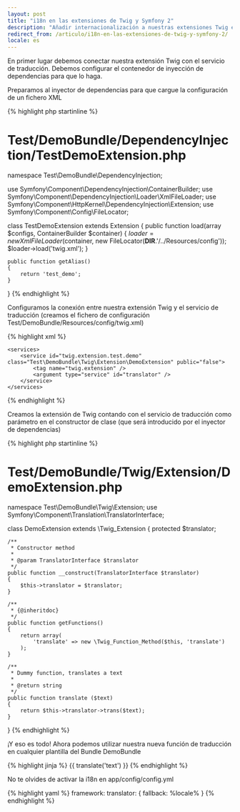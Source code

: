 ```yaml
---
layout: post
title: "i18n en las extensiones de Twig y Symfony 2"
description: "Añadir internacionalización a nuestras extensiones Twig en Symfony 2"
redirect_from: /articulo/i18n-en-las-extensiones-de-twig-y-symfony-2/
locale: es
---
```


En primer lugar debemos conectar nuestra extensión Twig con el servicio de traducción. Debemos configurar el contenedor de inyección de dependencias para que lo haga.

Preparamos al inyector de dependencias para que cargue la configuración de un fichero XML

{% highlight php startinline %}
# Test/DemoBundle/DependencyInjection/TestDemoExtension.php

namespace Test\DemoBundle\DependencyInjection;

use Symfony\Component\DependencyInjection\ContainerBuilder;
use Symfony\Component\DependencyInjection\Loader\XmlFileLoader;
use Symfony\Component\HttpKernel\DependencyInjection\Extension;
use Symfony\Component\Config\FileLocator;

class TestDemoExtension extends Extension
{
    public function load(array $configs, ContainerBuilder $container)
    {
        $loader = new XmlFileLoader($container, new FileLocator(__DIR__.'/../Resources/config'));
        $loader->load('twig.xml');
    }

    public function getAlias()
    {
        return 'test_demo';
    }
}
{% endhighlight %}

Configuramos la conexión entre nuestra extensión Twig y el servicio de traducción (creamos el fichero de configuración Test/DemoBundle/Resources/config/twig.xml)

{% highlight xml %}
<?xml version="1.0" ?>
<container xmlns="http://symfony.com/schema/dic/services"
    xmlns:xsi="http://www.w3.org/2001/XMLSchema-instance"
    xsi:schemaLocation="http://symfony.com/schema/dic/services http://symfony.com/schema/dic/services/services-1.0.xsd">

    <services>
        <service id="twig.extension.test.demo" class="Test\DemoBundle\Twig\Extension\DemoExtension" public="false">
            <tag name="twig.extension" />
            <argument type="service" id="translator" />
        </service>
    </services>
</container>
{% endhighlight %}

Creamos la extensión de Twig contando con el servicio de traducción como parámetro en el constructor de clase (que será introducido por el inyector de dependencias)

{% highlight php startinline %}
# Test/DemoBundle/Twig/Extension/DemoExtension.php

namespace Test\DemoBundle\Twig\Extension;
use Symfony\Component\Translation\TranslatorInterface;

class DemoExtension extends \Twig_Extension
{
    protected $translator;

    /**
     * Constructor method
     *
     * @param TranslatorInterface $translator
     */
    public function __construct(TranslatorInterface $translator)
    {
        $this->translator = $translator;
    }

    /**
     * {@inheritdoc}
     */
    public function getFunctions()
    {
        return array(
            'translate' => new \Twig_Function_Method($this, 'translate')
        );
    }

    /**
     * Dummy function, translates a text
     *
     * @return string
     */
    public function translate ($text)
    {
        return $this->translator->trans($text);
    }
}
{% endhighlight %}

¡Y eso es todo! Ahora podemos utilizar nuestra nueva función de traducción en cualquier plantilla del Bundle DemoBundle

{% highlight jinja %}
{{ translate('text') }}
{% endhighlight %}

No te olvides de activar la i18n en app/config/config.yml

{% highlight yaml %}
framework:
    translator:      { fallback: %locale% }
{% endhighlight %}
